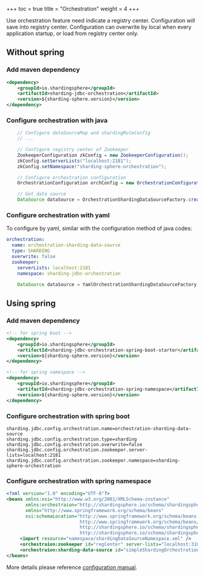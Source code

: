 +++
toc = true
title = "Orchestration"
weight = 4
+++

Use orchestration feature need indicate a registry center. Configuration will save into registry center. Configuration can overwrite by local when every application startup, or load from registry center only.

## Without spring

### Add maven dependency

```xml
<dependency>
    <groupId>io.shardingsphere</groupId>
    <artifactId>sharding-jdbc-orchestration</artifactId>
    <version>${sharding-sphere.version}</version>
</dependency>
```

### Configure orchestration with java

```java
    // Configure dataSourceMap and shardingRuleConfig
    // ...

    // Configure registry center of Zookeeper
    ZookeeperConfiguration zkConfig = new ZookeeperConfiguration();
    zkConfig.setServerLists("localhost:2181");
    zkConfig.setNamespace("sharding-sphere-orchestration");

    // Configure orchestration configuration
    OrchestrationConfiguration orchConfig = new OrchestrationConfiguration("orchestration-sharding-data-source", zkConfig, false, OrchestrationConfiguration.SHARDING);

    // Get data source
    DataSource dataSource = OrchestrationShardingDataSourceFactory.createDataSource(dataSourceMap, shardingRuleConfig, new ConcurrentHashMap(), new Properties(), orchConfig);
```

### Configure orchestration with yaml

To configure by yaml, similar with the configuration method of java codes:

```yaml
orchestration:
  name: orchestration-sharding-data-source
  type: SHARDING
  overwrite: false
  zookeeper:
    serverLists: localhost:2181
    namespace: sharding-jdbc-orchestration
```

```java
    DataSource dataSource = YamlOrchestrationShardingDataSourceFactory.createDataSource(yamlFile);
```

## Using spring

### Add maven dependency

```xml
<!-- for spring boot -->
<dependency>
    <groupId>io.shardingsphere</groupId>
    <artifactId>sharding-jdbc-orchestration-spring-boot-starter</artifactId>
    <version>${sharding-sphere.version}</version>
</dependency>

<!-- for spring namespace -->
<dependency>
    <groupId>io.shardingsphere</groupId>
    <artifactId>sharding-jdbc-orchestration-spring-namespace</artifactId>
    <version>${sharding-sphere.version}</version>
</dependency>
```

### Configure orchestration with spring boot

```properties
sharding.jdbc.config.orchestration.name=orchestration-sharding-data-source
sharding.jdbc.config.orchestration.type=sharding
sharding.jdbc.config.orchestration.overwrite=false
sharding.jdbc.config.orchestration.zookeeper.server-lists=localhost:2181
sharding.jdbc.config.orchestration.zookeeper.namespace=sharding-sphere-orchestration
```

### Configure orchestration with spring namespace

```xml
<?xml version="1.0" encoding="UTF-8"?>
<beans xmlns:xsi="http://www.w3.org/2001/XMLSchema-instance"
       xmlns:orchestraion="http://shardingsphere.io/schema/shardingsphere/orchestration"
       xmlns="http://www.springframework.org/schema/beans"
       xsi:schemaLocation="http://www.springframework.org/schema/beans
                           http://www.springframework.org/schema/beans/spring-beans.xsd
                           http://shardingsphere.io/schema/shardingsphere/orchestration
                           http://shardingsphere.io/schema/shardingsphere/orchestration/orchestration.xsd">
     <import resource="namespace/shardingDataSourceNamespace.xml" />
     <orchestraion:zookeeper id="regCenter" server-lists="localhost:3181" namespace="orchestration-spring-namespace-test" base-sleep-time-milliseconds="1000" max-sleep-time-milliseconds="3000" max-retries="3" />
     <orchestraion:sharding-data-source id="simpleShardingOrchestration" data-source-ref="simpleShardingDataSource" registry-center-ref="regCenter" />
</beans>
```

More details please reference [configuration manual](/en/manual/sharding-jdbc/configuration/).
